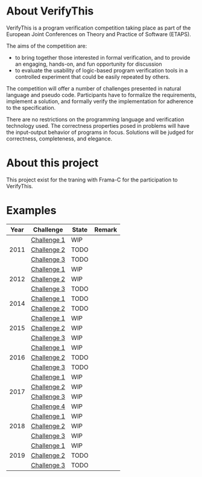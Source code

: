 # About VerifyThis

VerifyThis is a program verification competition taking place as part of the European Joint Conferences on Theory 
and Practice of Software (ETAPS).

The aims of the competition are:

- to bring together those interested in formal verification, and to provide an engaging, hands-on, and fun opportunity for discussion 
- to evaluate the usability of logic-based program verification tools in a controlled experiment that could be easily repeated by others. 

The competition will offer a number of challenges presented in natural language and pseudo code. 
Participants have to formalize the requirements, implement a solution, and formally verify the implementation for adherence to the specification. 

There are no restrictions on the programming language and verification technology used. The correctness properties posed in problems 
will have the input-output behavior of programs in focus. Solutions will be judged for correctness, completeness, and elegance. 

# About this project

This project exist for the traning with Frama-C for the participation to VerifyThis.

# Examples

<table>
    <thead>
        <tr>
            <th>Year</th>
            <th>Challenge</th>
            <th>State</th>
            <th>Remark</th>
        </tr>
    </thead>
    <tbody>
        <tr>
            <td rowspan=3>2011</td>
            <td><a href = "https://github.com/lyonel2017/VerifyThis-2017/tree/master/2011/challenge_1">Challenge 1</td>
            <td>WIP</td>
            <td></td>
        </tr>
        <tr>
            <td><a href = "https://github.com/lyonel2017/VerifyThis-2017/tree/master/2011/challenge_2">Challenge 2</td>
            <td>TODO</td>
            <td></td>
       </tr>
       <tr>
            <td><a href = "https://github.com/lyonel2017/VerifyThis-2017/tree/master/2011/challenge_3">Challenge 3</td>
            <td>TODO</td>
            <td></td>
       </tr>
       <tr>
            <td rowspan=3>2012</td>
            <td><a href = "https://github.com/lyonel2017/VerifyThis-2017/tree/master/2012/challenge_1">Challenge 1</td>
            <td>WIP</td>
            <td></td>
        </tr>
        <tr>
            <td><a href = "https://github.com/lyonel2017/VerifyThis-2017/tree/master/2012/challenge_2">Challenge 2</td>
            <td>WIP</td>
            <td></td>
        </tr>
        <tr>
            <td><a href = "https://github.com/lyonel2017/VerifyThis-2017/tree/master/2012/challenge_3">Challenge 3</td>
            <td>TODO</td>
            <td></td>
        </tr>
        <tr>
            <td rowspan=2>2014</td>
            <td><a href = "https://github.com/lyonel2017/VerifyThis-2017/tree/master/2014/challenge_1">Challenge 1</td>
            <td>TODO</td>
            <td></td>
        </tr>
        <tr>
            <td><a href = "https://github.com/lyonel2017/VerifyThis-2017/tree/master/2014/challenge_2">Challenge 2</td>
            <td>TODO</td>
            <td></td>
        </tr>
        <tr>
            <td rowspan=3>2015</td>
            <td><a href = "https://github.com/lyonel2017/VerifyThis-2017/tree/master/2015/challenge_1">Challenge 1</td>
            <td>WIP</td>
            <td></td>
        </tr>
        <tr>
            <td><a href = "https://github.com/lyonel2017/VerifyThis-2015/tree/master/2019/challenge_2">Challenge 2</td>
            <td>WIP</td>
            <td></td>
        </tr>
        <tr>
            <td><a href = "https://github.com/lyonel2017/VerifyThis-2015/tree/master/2019/challenge_3">Challenge 3</td>
            <td>WIP</td>
            <td></td>
        </tr>
        <tr>
            <td rowspan=3>2016</td>
            <td><a href = "https://github.com/lyonel2017/VerifyThis-2017/tree/master/2016/challenge_1">Challenge 1</td>
            <td>WIP</td>
            <td></td>
        </tr>
        <tr>
            <td><a href = "https://github.com/lyonel2017/VerifyThis-2017/tree/master/2016/challenge_2">Challenge 2</td>
            <td> TODO</td>
            <td></td>
        </tr>
        <tr>
            <td><a href = "https://github.com/lyonel2017/VerifyThis-2017/tree/master/2016/challenge_3">Challenge 3</td>
            <td> TODO</td>
            <td></td>
        </tr>
        <tr>
            <td rowspan=4>2017</td>
            <td><a href = "https://github.com/lyonel2017/VerifyThis-2017/tree/master/2017/challenge_1">Challenge 1</td>
            <td>WIP</td>
            <td></td>
        </tr>
        <tr>
            <td><a href = "https://github.com/lyonel2017/VerifyThis-2017/tree/master/2017/challenge_2">Challenge 2</td>
            <td>WIP</td>
            <td></td>
        </tr>
        <tr>
            <td><a href = "https://github.com/lyonel2017/VerifyThis-2017/tree/master/2017/challenge_3">Challenge 3</td>
            <td>WIP</td>
            <td></td>
        </tr>
        <tr>
            <td><a href = "https://github.com/lyonel2017/VerifyThis-2017/tree/master/2017/challenge_4">Challenge 4</td>
            <td>WIP</td>
            <td></td>
        </tr>
        <tr>
            <td rowspan=3>2018</td>
            <td><a href = "https://github.com/lyonel2017/VerifyThis-2017/tree/master/2018/challenge_1">Challenge 1</td>
            <td>WIP</td>
            <td></td>
        </tr>
        <tr>
            <td><a href = "https://github.com/lyonel2017/VerifyThis-2017/tree/master/2018/challenge_2">Challenge 2</td>
            <td>WIP</td>
            <td></td>
        </tr>
        <tr>
            <td><a href = "https://github.com/lyonel2017/VerifyThis-2017/tree/master/2018/challenge_3">Challenge 3</td>
            <td>WIP</td>
            <td></td>
        </tr>
        <tr>
            <td rowspan=3>2019</td>
            <td><a href = "https://github.com/lyonel2017/VerifyThis-2017/tree/master/2019/challenge_1">Challenge 1</a></td>
            <td>WIP</td>
            <td></td>
        </tr>
        <tr>
            <td><a href = "https://github.com/lyonel2017/VerifyThis-2017/tree/master/2019/challenge_2">Challenge 2</td>
            <td> TODO</td>
            <td></td>
        </tr>
        <tr>
            <td><a href = "https://github.com/lyonel2017/VerifyThis-2017/tree/master/2019/challenge_3">Challenge 3</td>
            <td>TODO</td>
            <td></td>
        </tr>
    </tbody>
</table>
